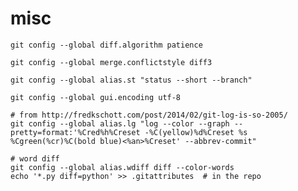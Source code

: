misc
====

    git config --global diff.algorithm patience

    git config --global merge.conflictstyle diff3

    git config --global alias.st "status --short --branch"
    
    git config --global gui.encoding utf-8

    # from http://fredkschott.com/post/2014/02/git-log-is-so-2005/
    git config --global alias.lg "log --color --graph --pretty=format:'%Cred%h%Creset -%C(yellow)%d%Creset %s %Cgreen(%cr)%C(bold blue)<%an>%Creset' --abbrev-commit"

    # word diff
    git config --global alias.wdiff diff --color-words
    echo '*.py diff=python' >> .gitattributes  # in the repo
